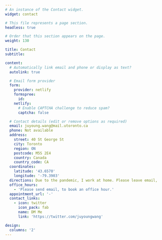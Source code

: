 ```yaml
---
# An instance of the Contact widget.
widget: contact

# This file represents a page section.
headless: true

# Order that this section appears on the page.
weight: 130

title: Contact
subtitle:

content:
  # Automatically link email and phone or display as text?
  autolink: true

  # Email form provider
  form:
    provider: netlify
    formspree:
      id:
    netlify:
      # Enable CAPTCHA challenge to reduce spam?
      captcha: false

  # Contact details (edit or remove options as required)
  email: juyoung.wang@mail.utoronto.ca
  phone: Not available
  address:
    street: 40 St George St
    city: Toronto
    region: ON
    postcode: M5S 2E4
    country: Canada
    country_code: CA
  coordinates:
    latitude: '43.6570'
    longitude: '-79.3903'
  directions: Due to the pandemic, I work at home. Please leave email, in case you would like to contact me.
  office_hours:
    - 'Please send email, to book an office hour.'
  appointment_url: '-'
  contact_links:
    - icon: twitter
      icon_pack: fab
      name: DM Me
      link: 'https://twitter.com/juyoungwang'

design:
  columns: '2'
---
```

